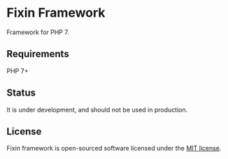 # Fixin Framework
Framework for PHP 7.

## Requirements
PHP 7+

## Status
It is under development, and should not be used in production.

## License
Fixin framework is open-sourced software licensed under the [MIT license](http://opensource.org/licenses/MIT).
